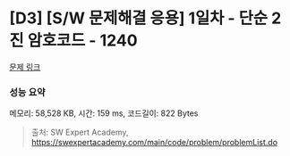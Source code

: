 # [D3] [S/W 문제해결 응용] 1일차 - 단순 2진 암호코드 - 1240 

[문제 링크](https://swexpertacademy.com/main/code/problem/problemDetail.do?contestProbId=AV15FZuqAL4CFAYD) 

### 성능 요약

메모리: 58,528 KB, 시간: 159 ms, 코드길이: 822 Bytes



> 출처: SW Expert Academy, https://swexpertacademy.com/main/code/problem/problemList.do